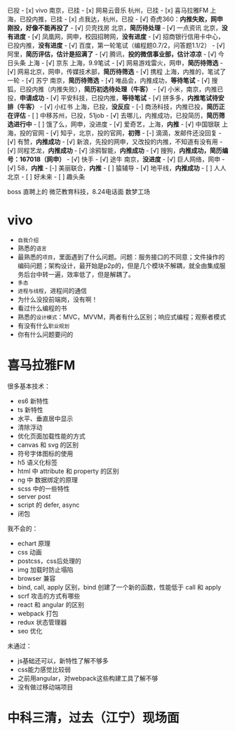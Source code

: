 已投
    - [x] vivo 南京，已挂
    - [x] 网易云音乐 杭州，已挂
    - [x] 喜马拉雅FM 上海，已投内推，已挂
    - [x] 点我达，杭州，已投
    - [√] 奇虎360：**内推失败，网申刚投，好像不能再投了**
    - [√] 贝壳找房 北京，**简历待处理**
    - [√] 一点资讯 北京，**没有进度**
    - [√] 凤凰网，网申，校园招聘网，**没有进度**
    - [√] 招商银行信用卡中心，已投内推，**没有进度**
    - [√] 百度，第一轮笔试（编程题0.7/2，问答题1.1/2）
    - [√] 阿里，**简历评估，估计是招满了**
    - [√] 腾讯，**投的微信事业部，估计凉凉**
    - [√] 今日头条 上海
    - [√] 京东 上海，9.9笔试
    - [√] 网易游戏雷火，网申，**简历待筛选**
    - [√] 网易北京，网申，传媒技术部，**简历待筛选**
    - [√] 携程 上海，内推的，笔试了一轮
    - [√] 苏宁 南京，**简历待筛选**
    - [√] 唯品会，内推成功，**等待笔试**
    - [√] 搜狐，已投内推（内推失败），**简历初选待处理（牛客）**
    - [√] 小米，南京，内推已投，**申请成功**
    - [√] 平安科技，已投内推，**等待笔试**
    - [√] 拼多多，**内推笔试待安排（牛客）**
    - [√] 小红书 上海，已投，**没反应**
    - [-] 商汤科技，内推已投，**简历正在评估**
    - [ ] 中移苏州，已投，51job
    - [√] 去哪儿，内推成功，已投简历，**简历筛选进行中**
    - [ ] 饿了么，网申，没进度
    - [√] 爱奇艺，上海，**内推**
    - [√] 中国银联 上海，投的官网
    - [√] 知乎，北京，投的官网，**初筛**
    - [-] 滴滴，发邮件还没回复
    - [√] 有赞，**内推成功**
    - [√] 新浪，先投的网申，又改投的内推，不知道有没有用
    - [√] 同程艺龙，**内推成功**
    - [√] 涂鸦智能，**内推成功**
    - [√] 搜狗，**内推成功，简历编号：167018（网申）**
    - [√] 快手
    - [√] 途牛 南京，**没进度**
    - [√] 巨人网络，网申
    - [√] 58，**内推**
    - [-] 美丽联合，**内推**
    - [ ] 猿辅导
    - [√] 地平线，**内推成功**
    - [ ] 人人 北京
    - [ ] 好未来
    - [ ] 趣头条

boss 直聘上的
    微茫教育科技，8.24电话面
    数梦工场

# vivo
- `自我介绍`
- 熟悉的`语言`
- 最熟悉的`项目`，里面遇到了什么问题。问题：服务接口的不同意；文件操作的编码问题；架构设计，最开始是p2p的，但是几个模块不解耦，就全由集成服务后台中转一遍，效率低了，但是解耦了。
- `多态`
- `进程与线程`，进程间的通信
- 为什么没投前端岗，没有啊！
- 看过什么编程的书
- 熟悉的`设计模式`：MVC，MVVM，两者有什么区别；响应式编程；观察者模式
- 有没有什么`职业规划`
- 你有什么问题要问的

# 喜马拉雅FM
很多基本技术：
- es6 新特性
- ts 新特性
- 水平、垂直居中显示
- 清除浮动
- 优化页面加载性能的方式
- canvas 和 svg 的区别
- 符号字体图标的使用
- h5 语义化标签
- html 中 attribute 和 property 的区别
- ng 中 数据绑定的原理
- scss 中的一些特性
- server post
- script 的 defer, async
- 闭包

我不会的：
- echart 原理
- css 动画
- postcss，css后处理的
- img 加载时防止塌陷
- browser 兼容
- bind, call, apply 区别，bind 创建了一个新的函数，性能低于 call 和 apply
- scrf 攻击的方式有哪些
- react 和 angular 的区别
- webpack 打包
- redux 状态管理器
- seo 优化

未通过：
- js基础还可以，新特性了解不够多
- css能力感觉比较弱
- 之前用angular，对webpack这些构建工具了解不够
- 没有做过移动端项目

# 中科三清，过去（江宁）现场面
